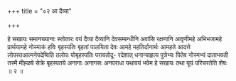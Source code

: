 +++
title = "०२ आ दैव्या"

+++

हे सखायः समानख्यानाः स्तोतारः वयं दैव्या दैव्यानि देवसम्बन्धीनि अवांसि रक्षणानि आवृणीमहे अभिभजामहे प्रार्थयामहे नोस्माकं हविः बृहस्पतिः बृहतां पालयिता देवः आमहे महतिर्दानार्थः आमहते आदत्ते लोपस्तआत्मनेपदेष्विति तलोपः योबृहस्पतिः परावतोदू- रदेशात् धनान्याहृत्य पुत्रेभ्यः पितेव नोस्मभ्यं दाताभवती तस्मै मीह्ळषे सेक्रे बृहस्पतये अनागाः अनागसः अनपराधा यथावयं भवेम हे सखायः तथा यूयं परिचरतेति शेषः ॥ २ ॥
